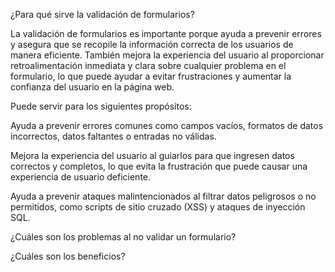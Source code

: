 ¿Para qué sirve la validación de formularios?

La validación de formularios es importante porque ayuda a prevenir errores y asegura que se recopile la información correcta de los usuarios de manera eficiente. También mejora la experiencia del usuario al proporcionar retroalimentación inmediata y clara sobre cualquier problema en el formulario, lo que puede ayudar a evitar frustraciones y aumentar la confianza del usuario en la página web.

Puede servir para los siguientes propósitos:

Ayuda a prevenir errores comunes como campos vacíos, formatos de datos incorrectos, datos faltantes o entradas no válidas.

Mejora la experiencia del usuario al guiarlos para que ingresen datos correctos y completos, lo que evita la frustración que puede causar una experiencia de usuario deficiente.

Ayuda a prevenir ataques malintencionados al filtrar datos peligrosos o no permitidos, como scripts de sitio cruzado (XSS) y ataques de inyección SQL.


¿Cuáles son los problemas al no validar un formulario?




¿Cuáles son los beneficios?
